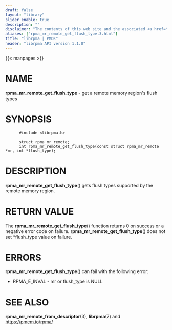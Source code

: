 ```yaml
---
draft: false
layout: "library"
slider_enable: true
description: ""
disclaimer: "The contents of this web site and the associated <a href=\"https://github.com/pmem\">GitHub repositories</a> are BSD-licensed open source."
aliases: ["rpma_mr_remote_get_flush_type.3.html"]
title: "librpma | PMDK"
header: "librpma API version 1.1.0"
---
```

{{< manpages >}}

[comment]: <> (SPDX-License-Identifier: BSD-3-Clause)
[comment]: <> (Copyright 2020-2023, Intel Corporation)

# NAME

**rpma_mr_remote_get_flush_type** - get a remote memory region\'s flush
types

# SYNOPSIS

          #include <librpma.h>

          struct rpma_mr_remote;
          int rpma_mr_remote_get_flush_type(const struct rpma_mr_remote *mr, int *flush_type);

# DESCRIPTION

**rpma_mr_remote_get_flush_type**() gets flush types supported by the
remote memory region.

# RETURN VALUE

The **rpma_mr_remote_get_flush_type**() function returns 0 on success or
a negative error code on failure. **rpma_mr_remote_get_flush_type**()
does not set \*flush_type value on failure.

# ERRORS

**rpma_mr_remote_get_flush_type**() can fail with the following error:

-   RPMA_E\_INVAL - mr or flush_type is NULL

# SEE ALSO

**rpma_mr_remote_from_descriptor**(3), **librpma**(7) and
https://pmem.io/rpma/
